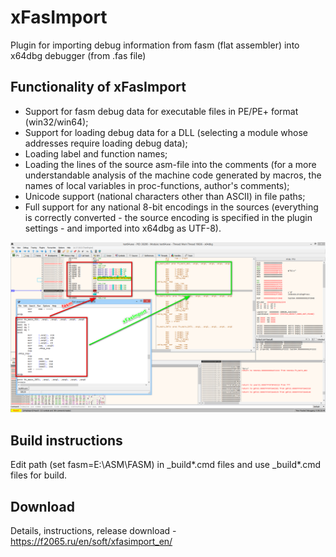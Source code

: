 # xFasImport
Plugin for importing debug information from fasm (flat assembler) into x64dbg debugger (from .fas file)

## Functionality of xFasImport
- Support for fasm debug data for executable files in PE/PE+ format (win32/win64);
- Support for loading debug data for a DLL (selecting a module whose addresses require loading debug data);
- Loading label and function names;
- Loading the lines of the source asm-file into the comments (for a more understandable analysis of the machine code generated by macros, the names of local variables in proc-functions, author's comments);
- Unicode support (national characters other than ASCII) in file paths;
- Full support for any national 8-bit encodings in the sources (everything is correctly converted - the source encoding is specified in the plugin settings - and imported into x64dbg as UTF-8).

[![xFasImport - screenshot](./readme_assets/xFasImport_en.png)](./readme_assets/xFasImport_en.png)

## Build instructions
Edit path (set fasm=E:\ASM\FASM) in _build*.cmd files and use _build*.cmd files for build.

## Download
Details, instructions, release download - https://f2065.ru/en/soft/xfasimport_en/
